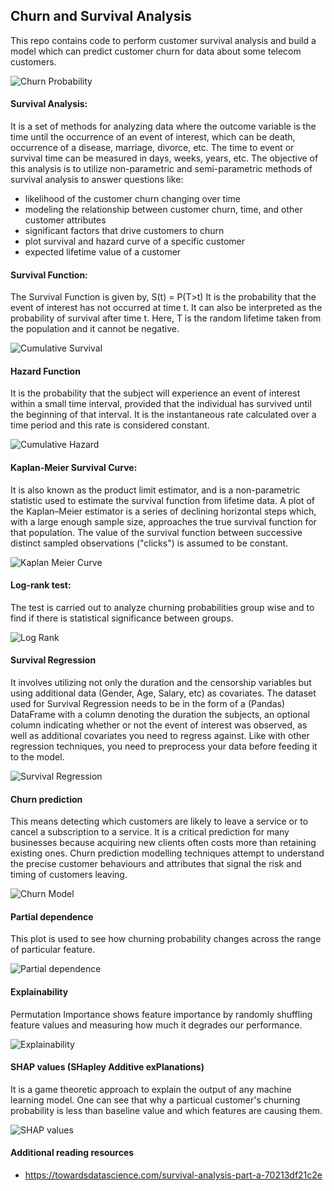 ## Churn and Survival Analysis

This repo contains code to perform customer survival analysis and build a model which can predict customer churn for data about some telecom customers.

![Churn Probability](Gauge.png)

#### Survival Analysis: 
It is a set of methods for analyzing data where the outcome variable is the time until the occurrence of an event of interest, which can be death, occurrence of a disease, marriage, divorce, etc. The time to event or survival time can be measured in days, weeks, years, etc. The objective of this analysis is to utilize non-parametric and semi-parametric methods of survival analysis to answer questions like:
- likelihood of the customer churn changing over time
- modeling the relationship between customer churn, time, and other customer attributes
- significant factors that drive customers to churn
- plot survival and hazard curve of a specific customer
- expected lifetime value of a customer

#### Survival Function:
The Survival Function is given by,
    S(t) = P(T>t)
It is the probability that the event of interest has not occurred at time t. It can also be interpreted as the probability of survival after time t. Here, T is the random lifetime taken from the population and it cannot be negative. 

![Cumulative Survival](CumulativeSurvival.png)

#### Hazard Function
It is the probability that the subject will experience an event of interest within a small time interval, provided that the individual has survived until the beginning of that interval. It is the instantaneous rate calculated over a time period and this rate is considered constant. 

![Cumulative Hazard](CumulativeHazard.png)

#### Kaplan-Meier Survival Curve:
It is also known as the product limit estimator, and is a non-parametric statistic used to estimate the survival function from lifetime data. A plot of the Kaplan–Meier estimator is a series of declining horizontal steps which, with a large enough sample size, approaches the true survival function for that population. The value of the survival function between successive distinct sampled observations ("clicks") is assumed to be constant.

![Kaplan Meier Curve](KaplanMeierCurve.png)

#### Log-rank test:
The test is carried out to analyze churning probabilities group wise and to find if there is statistical significance between groups.

![Log Rank](LogRank.png)

#### Survival Regression
It involves utilizing not only the duration and the censorship variables but using additional data (Gender, Age, Salary, etc) as covariates. The dataset used for Survival Regression needs to be in the form of a (Pandas) DataFrame with a column denoting the duration the subjects, an optional column indicating whether or not the event of interest was observed, as well as additional covariates you need to regress against. Like with other regression techniques, you need to preprocess your data before feeding it to the model.

![Survival Regression](SurvivalRegression.png)


#### Churn prediction
This means detecting which customers are likely to leave a service or to cancel a subscription to a service. It is a critical prediction for many businesses because acquiring new clients often costs more than retaining existing ones. Churn prediction modelling techniques attempt to understand the precise customer behaviours and attributes that signal the risk and timing of customers leaving. 

![Churn Model](ChurnModel.png)

#### Partial dependence 
This plot is used to see how churning probability changes across the range of particular feature.

![Partial dependence](PDP.png)

#### Explainability
Permutation Importance shows feature importance by randomly shuffling feature values and measuring how much it degrades our performance.

![Explainability](Explainability.PNG)

#### SHAP values (SHapley Additive exPlanations)
It is a game theoretic approach to explain the output of any machine learning model. One can see that why a particual customer's churning probability is less than baseline value and which features are causing them.

![SHAP values](SHAP.png)

#### Additional reading resources 
- https://towardsdatascience.com/survival-analysis-part-a-70213df21c2e
